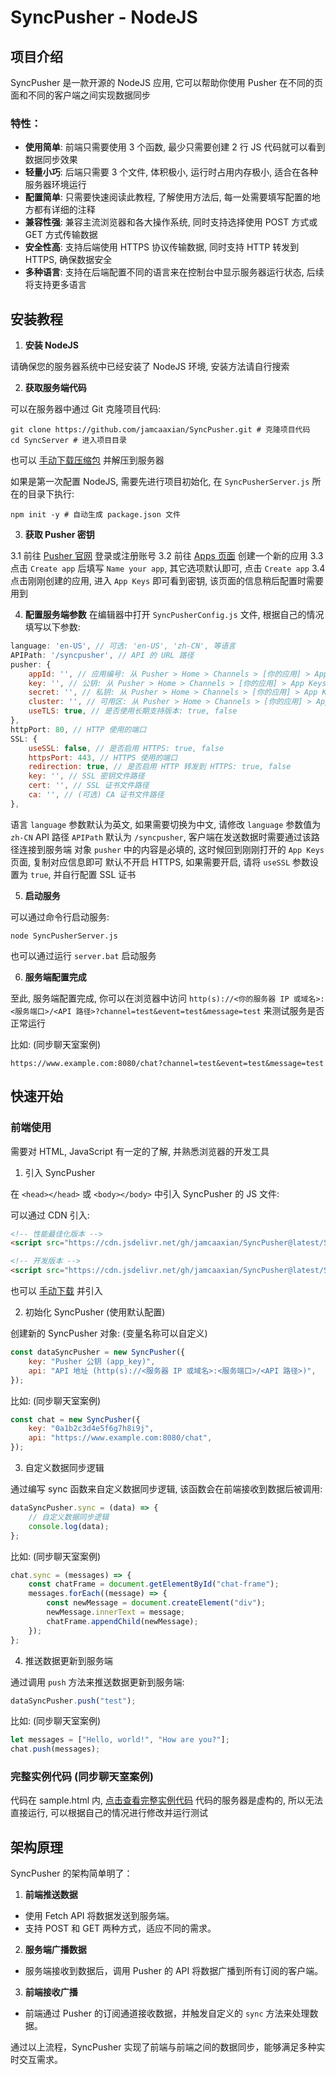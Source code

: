 # SyncPusher - NodeJS

## 项目介绍

SyncPusher 是一款开源的 NodeJS 应用, 它可以帮助你使用 Pusher 在不同的页面和不同的客户端之间实现数据同步

### 特性：

- **使用简单**: 前端只需要使用 3 个函数, 最少只需要创建 2 行 JS 代码就可以看到数据同步效果
- **轻量小巧**: 后端只需要 3 个文件, 体积极小, 运行时占用内存极小, 适合在各种服务器环境运行
- **配置简单**: 只需要快速阅读此教程, 了解使用方法后, 每一处需要填写配置的地方都有详细的注释
- **兼容性强**: 兼容主流浏览器和各大操作系统, 同时支持选择使用 POST 方式或 GET 方式传输数据
- **安全性高**: 支持后端使用 HTTPS 协议传输数据, 同时支持 HTTP 转发到 HTTPS, 确保数据安全
- **多种语言**: 支持在后端配置不同的语言来在控制台中显示服务器运行状态, 后续将支持更多语言

## 安装教程

1. **安装 NodeJS**

请确保您的服务器系统中已经安装了 NodeJS 环境, 安装方法请自行搜索

2. **获取服务端代码**

可以在服务器中通过 Git 克隆项目代码:
```CLI (CMD | PowerShell | Bash)
git clone https://github.com/jamcaaxian/SyncPusher.git # 克隆项目代码
cd SyncServer # 进入项目目录
```

也可以 [手动下载压缩包](https://github.com/jamcaaxian/SyncPusher/archive/master.zip) 并解压到服务器

如果是第一次配置 NodeJS, 需要先进行项目初始化, 在 `SyncPusherServer.js` 所在的目录下执行:
```CLI (CMD | PowerShell | Bash)
npm init -y # 自动生成 package.json 文件
```

3. **获取 Pusher 密钥**

3.1 前往 [Pusher 官网](https://pusher.com/) 登录或注册账号
3.2 前往 [Apps 页面](https://dashboard.pusher.com/apps) 创建一个新的应用
3.3 点击 `Create app` 后填写 `Name your app`, 其它选项默认即可, 点击 `Create app`
3.4 点击刚刚创建的应用, 进入 `App Keys` 即可看到密钥, 该页面的信息稍后配置时需要用到

4. **配置服务端参数**
在编辑器中打开 `SyncPusherConfig.js` 文件, 根据自己的情况填写以下参数:
```SyncPusherConfig.js
language: 'en-US', // 可选: 'en-US', 'zh-CN', 等语言
APIPath: '/syncpusher', // API 的 URL 路径
pusher: {
    appId: '', // 应用编号: 从 Pusher > Home > Channels > [你的应用] > App Keys > app_id 获取
    key: '', // 公钥: 从 Pusher > Home > Channels > [你的应用] > App Keys > key 获取
    secret: '', // 私钥: 从 Pusher > Home > Channels > [你的应用] > App Keys > secret 获取
    cluster: '', // 可用区: 从 Pusher > Home > Channels > [你的应用] > App Keys > cluster 获取
    useTLS: true, // 是否使用长期支持版本: true, false
},
httpPort: 80, // HTTP 使用的端口
SSL: {
    useSSL: false, // 是否启用 HTTPS: true, false
    httpsPort: 443, // HTTPS 使用的端口
    redirection: true, // 是否启用 HTTP 转发到 HTTPS: true, false
    key: '', // SSL 密钥文件路径
    cert: '', // SSL 证书文件路径
    ca: '', // (可选) CA 证书文件路径
},
```

语言 `language` 参数默认为英文, 如果需要切换为中文, 请修改 `language` 参数值为 `zh-CN`
API 路径 `APIPath` 默认为 `/syncpusher`, 客户端在发送数据时需要通过该路径连接到服务端
对象 `pusher` 中的内容是必填的, 这时候回到刚刚打开的 `App Keys` 页面, 复制对应信息即可
默认不开启 HTTPS, 如果需要开启, 请将 `useSSL` 参数设置为 `true`, 并自行配置 SSL 证书

5. **启动服务**

可以通过命令行启动服务:
```CLI (CMD | PowerShell | Bash)
node SyncPusherServer.js
```

也可以通过运行 `server.bat` 启动服务

6. **服务端配置完成**

至此, 服务端配置完成, 你可以在浏览器中访问
    `http(s)://<你的服务器 IP 或域名>:<服务端口>/<API 路径>?channel=test&event=test&message=test`
来测试服务是否正常运行

比如: (同步聊天室案例)
```browser
https://www.example.com:8080/chat?channel=test&event=test&message=test
```

## 快速开始

### 前端使用

需要对 HTML, JavaScript 有一定的了解, 并熟悉浏览器的开发工具

1. 引入 SyncPusher

在 `<head></head>` 或 `<body></body>` 中引入 SyncPusher 的 JS 文件:

可以通过 CDN 引入:
```html
<!-- 性能最佳化版本 -->
<script src="https://cdn.jsdelivr.net/gh/jamcaaxian/SyncPusher@latest/SyncClient/syncpusher.min.js"></script>
```
```html
<!-- 开发版本 -->
<script src="https://cdn.jsdelivr.net/gh/jamcaaxian/SyncPusher@latest/SyncClient/syncpusher.js"></script>
```

也可以 [手动下载](https://github.com/jamcaaxian/SyncPusher/releases) 并引入

2. 初始化 SyncPusher (使用默认配置)

创建新的 SyncPusher 对象: (变量名称可以自定义)
```javascript
const dataSyncPusher = new SyncPusher({
    key: "Pusher 公钥 (app_key)",
    api: "API 地址 (http(s)://<服务器 IP 或域名>:<服务端口>/<API 路径>)",
});
```

比如: (同步聊天室案例)
```javascript
const chat = new SyncPusher({
    key: "0a1b2c3d4e5f6g7h8i9j",
    api: "https://www.example.com:8080/chat",
});
```

3. 自定义数据同步逻辑

通过编写 sync 函数来自定义数据同步逻辑, 该函数会在前端接收到数据后被调用:
```javascript
dataSyncPusher.sync = (data) => {
    // 自定义数据同步逻辑
    console.log(data);
};
```

比如: (同步聊天室案例)
```javascript
chat.sync = (messages) => {
    const chatFrame = document.getElementById("chat-frame");
    messages.forEach((message) => {
        const newMessage = document.createElement("div");
        newMessage.innerText = message;
        chatFrame.appendChild(newMessage);
    });
};
```

4. 推送数据更新到服务端

通过调用 `push` 方法来推送数据更新到服务端:
```javascript
dataSyncPusher.push("test");
```

比如: (同步聊天室案例)
```javascript
let messages = ["Hello, world!", "How are you?"];
chat.push(messages);
```

### 完整实例代码 (同步聊天室案例)

代码在 sample.html 内, [点击查看完整实例代码](https://github.com/jamcaaxian/SyncPusher/sample.html)
代码的服务器是虚构的, 所以无法直接运行, 可以根据自己的情况进行修改并运行测试

## 架构原理

SyncPusher 的架构简单明了：

1. **前端推送数据**

- 使用 Fetch API 将数据发送到服务端。
- 支持 POST 和 GET 两种方式，适应不同的需求。

2. **服务端广播数据**

- 服务端接收到数据后，调用 Pusher 的 API 将数据广播到所有订阅的客户端。

3. **前端接收广播**

- 前端通过 Pusher 的订阅通道接收数据，并触发自定义的 `sync` 方法来处理数据。

通过以上流程，SyncPusher 实现了前端与前端之间的数据同步，能够满足多种实时交互需求。